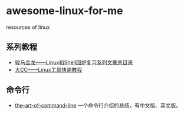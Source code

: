 # awesome-linux-for-me
resources of linux

## 系列教程

- [骏马金龙——Linux和Shell回炉复习系列文章总目录](https://www.cnblogs.com/f-ck-need-u/p/7048359.html)
- [大CC——Linux工具快速教程](https://linuxtools-rst.readthedocs.io/zh_CN/latest/index.html)

## 命令行
- [the-art-of-command-line](https://github.com/jlevy/the-art-of-command-line/blob/master/README-zh.md) 一个命令行介绍的总结，有中文版、英文版。
